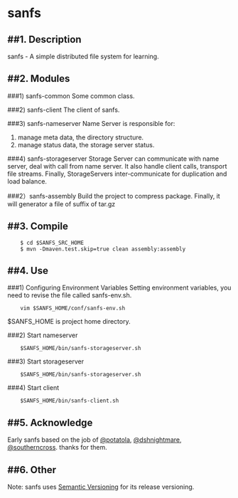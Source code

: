 **sanfs**
==================

##1.  Description
--------------------

sanfs - A simple distributed file system for learning.

##2.  Modules
--------------------

###1) sanfs-common
Some common class.

###2) sanfs-client
The client of sanfs.

###3) sanfs-nameserver
Name Server is responsible for:

1. manage meta data, the directory structure.
2. manage status data, the storage server status.

###4) sanfs-storageserver
Storage Server can communicate with name server, deal with call from name server. It also handle client calls, transport file streams. Finally, StorageServers inter-communicate for duplication and load balance.

###2）sanfs-assembly
Build the project to compress package. Finally, it will generator a file of suffix of tar.gz

##3.  Compile
--------------------

        $ cd $SANFS_SRC_HOME
        $ mvn -Dmaven.test.skip=true clean assembly:assembly

##4.  Use
---------------------

###1) Configuring Environment Variables
Setting environment variables, you need to revise the file called sanfs-env.sh.

        vim $SANFS_HOME/conf/sanfs-env.sh
$SANFS_HOME is project home directory.

###2) Start nameserver

        $SANFS_HOME/bin/sanfs-storageserver.sh
###3) Start storageserver

        $SANFS_HOME/bin/sanfs-storageserver.sh
###4) Start client

        $SANFS_HOME/bin/sanfs-client.sh
##5. Acknowledge
---------------------

Early sanfs based on the job of [@potatola](https://github.com/potatola), [@dshnightmare](https://github.com/dshnightmare), [@southerncross](https://github.com/southerncross). thanks for them.

##6. Other
---------------------

Note: sanfs uses [Semantic Versioning][1] for its release versioning.

[1]:http://semver.org/
